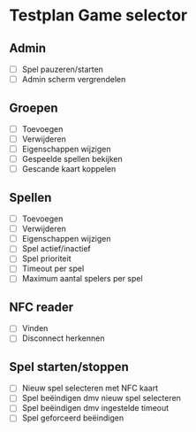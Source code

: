 # Testplan Game selector

## Admin
- [ ] Spel pauzeren/starten
- [ ] Admin scherm vergrendelen

## Groepen
- [ ] Toevoegen
- [ ] Verwijderen
- [ ] Eigenschappen wijzigen
- [ ] Gespeelde spellen bekijken
- [ ] Gescande kaart koppelen

## Spellen
- [ ] Toevoegen
- [ ] Verwijderen
- [ ] Eigenschappen wijzigen
- [ ] Spel actief/inactief
- [ ] Spel prioriteit
- [ ] Timeout per spel
- [ ] Maximum aantal spelers per spel

## NFC reader
- [ ] Vinden
- [ ] Disconnect herkennen

## Spel starten/stoppen
- [ ] Nieuw spel selecteren met NFC kaart
- [ ] Spel beëindigen dmv nieuw spel selecteren
- [ ] Spel beëindigen dmv ingestelde timeout
- [ ] Spel geforceerd beëindigen